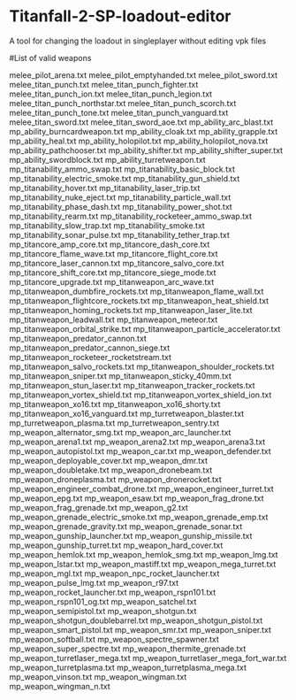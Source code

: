 # Titanfall-2-SP-loadout-editor

A tool for changing the loadout in singleplayer without editing vpk files



#List of valid weapons

melee_pilot_arena.txt
melee_pilot_emptyhanded.txt
melee_pilot_sword.txt
melee_titan_punch.txt
melee_titan_punch_fighter.txt
melee_titan_punch_ion.txt
melee_titan_punch_legion.txt
melee_titan_punch_northstar.txt
melee_titan_punch_scorch.txt
melee_titan_punch_tone.txt
melee_titan_punch_vanguard.txt
melee_titan_sword.txt
melee_titan_sword_aoe.txt
mp_ability_arc_blast.txt
mp_ability_burncardweapon.txt
mp_ability_cloak.txt
mp_ability_grapple.txt
mp_ability_heal.txt
mp_ability_holopilot.txt
mp_ability_holopilot_nova.txt
mp_ability_pathchooser.txt
mp_ability_shifter.txt
mp_ability_shifter_super.txt
mp_ability_swordblock.txt
mp_ability_turretweapon.txt
mp_titanability_ammo_swap.txt
mp_titanability_basic_block.txt
mp_titanability_electric_smoke.txt
mp_titanability_gun_shield.txt
mp_titanability_hover.txt
mp_titanability_laser_trip.txt
mp_titanability_nuke_eject.txt
mp_titanability_particle_wall.txt
mp_titanability_phase_dash.txt
mp_titanability_power_shot.txt
mp_titanability_rearm.txt
mp_titanability_rocketeer_ammo_swap.txt
mp_titanability_slow_trap.txt
mp_titanability_smoke.txt
mp_titanability_sonar_pulse.txt
mp_titanability_tether_trap.txt
mp_titancore_amp_core.txt
mp_titancore_dash_core.txt
mp_titancore_flame_wave.txt
mp_titancore_flight_core.txt
mp_titancore_laser_cannon.txt
mp_titancore_salvo_core.txt
mp_titancore_shift_core.txt
mp_titancore_siege_mode.txt
mp_titancore_upgrade.txt
mp_titanweapon_arc_wave.txt
mp_titanweapon_dumbfire_rockets.txt
mp_titanweapon_flame_wall.txt
mp_titanweapon_flightcore_rockets.txt
mp_titanweapon_heat_shield.txt
mp_titanweapon_homing_rockets.txt
mp_titanweapon_laser_lite.txt
mp_titanweapon_leadwall.txt
mp_titanweapon_meteor.txt
mp_titanweapon_orbital_strike.txt
mp_titanweapon_particle_accelerator.txt
mp_titanweapon_predator_cannon.txt
mp_titanweapon_predator_cannon_siege.txt
mp_titanweapon_rocketeer_rocketstream.txt
mp_titanweapon_salvo_rockets.txt
mp_titanweapon_shoulder_rockets.txt
mp_titanweapon_sniper.txt
mp_titanweapon_sticky_40mm.txt
mp_titanweapon_stun_laser.txt
mp_titanweapon_tracker_rockets.txt
mp_titanweapon_vortex_shield.txt
mp_titanweapon_vortex_shield_ion.txt
mp_titanweapon_xo16.txt
mp_titanweapon_xo16_shorty.txt
mp_titanweapon_xo16_vanguard.txt
mp_turretweapon_blaster.txt
mp_turretweapon_plasma.txt
mp_turretweapon_sentry.txt
mp_weapon_alternator_smg.txt
mp_weapon_arc_launcher.txt
mp_weapon_arena1.txt
mp_weapon_arena2.txt
mp_weapon_arena3.txt
mp_weapon_autopistol.txt
mp_weapon_car.txt
mp_weapon_defender.txt
mp_weapon_deployable_cover.txt
mp_weapon_dmr.txt
mp_weapon_doubletake.txt
mp_weapon_dronebeam.txt
mp_weapon_droneplasma.txt
mp_weapon_dronerocket.txt
mp_weapon_engineer_combat_drone.txt
mp_weapon_engineer_turret.txt
mp_weapon_epg.txt
mp_weapon_esaw.txt
mp_weapon_frag_drone.txt
mp_weapon_frag_grenade.txt
mp_weapon_g2.txt
mp_weapon_grenade_electric_smoke.txt
mp_weapon_grenade_emp.txt
mp_weapon_grenade_gravity.txt
mp_weapon_grenade_sonar.txt
mp_weapon_gunship_launcher.txt
mp_weapon_gunship_missile.txt
mp_weapon_gunship_turret.txt
mp_weapon_hard_cover.txt
mp_weapon_hemlok.txt
mp_weapon_hemlok_smg.txt
mp_weapon_lmg.txt
mp_weapon_lstar.txt
mp_weapon_mastiff.txt
mp_weapon_mega_turret.txt
mp_weapon_mgl.txt
mp_weapon_npc_rocket_launcher.txt
mp_weapon_pulse_lmg.txt
mp_weapon_r97.txt
mp_weapon_rocket_launcher.txt
mp_weapon_rspn101.txt
mp_weapon_rspn101_og.txt
mp_weapon_satchel.txt
mp_weapon_semipistol.txt
mp_weapon_shotgun.txt
mp_weapon_shotgun_doublebarrel.txt
mp_weapon_shotgun_pistol.txt
mp_weapon_smart_pistol.txt
mp_weapon_smr.txt
mp_weapon_sniper.txt
mp_weapon_softball.txt
mp_weapon_spectre_spawner.txt
mp_weapon_super_spectre.txt
mp_weapon_thermite_grenade.txt
mp_weapon_turretlaser_mega.txt
mp_weapon_turretlaser_mega_fort_war.txt
mp_weapon_turretplasma.txt
mp_weapon_turretplasma_mega.txt
mp_weapon_vinson.txt
mp_weapon_wingman.txt
mp_weapon_wingman_n.txt